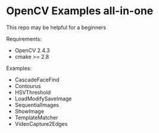 # OpenCV Examples all-in-one

This repo may be helpful for a beginners

Requirements:
* OpenCV 2.4.3
* cmake >= 2.8

Examples:
* CascadeFaceFind
* Contourus
* HSVThreshold
* LoadModifySaveImage
* SequentialImages
* ShowImage
* TemplateMatcher
* VideoCapture2Edges
